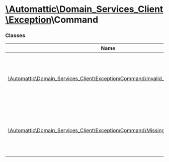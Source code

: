 # [\Automattic](../namespaces/automattic.md)[\Domain_Services_Client](../namespaces/automattic-domain-services-client.md)[\Exception](../namespaces/automattic-domain-services-client-exception.md)\Command

### Classes

| Name | Summary |
|------|---------|
| [\Automattic\Domain_Services_Client\Exception\Command\Invalid_Format_Exception](../classes/Automattic-Domain-Services-Client-Exception-Command-Invalid-Format-Exception.md) | Exception thrown when a command is sent with an invalid format. |
| [\Automattic\Domain_Services_Client\Exception\Command\Missing_Option_Exception](../classes/Automattic-Domain-Services-Client-Exception-Command-Missing-Option-Exception.md) | Exception thrown when a required option is missing from the command. |
